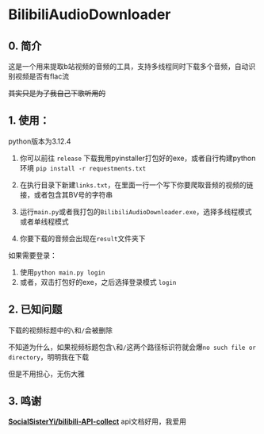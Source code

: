 # BilibiliAudioDownloader

## 0. 简介

这是一个用来提取b站视频的音频的工具，支持多线程同时下载多个音频，自动识别视频是否有flac流

~~其实只是为了我自己下歌听用的~~

## 1. 使用：

python版本为3.12.4

1. 你可以前往 `release` 下载我用pyinstaller打包好的exe，或者自行构建python环境
`pip install -r requestments.txt`

2. 在执行目录下新建`links.txt`，在里面一行一个写下你要爬取音频的视频的链接，或者包含其BV号的字符串

3. 运行`main.py`或者我打包的`BilibiliAudioDownloader.exe`，选择多线程模式或者单线程模式
4. 你要下载的音频会出现在`result`文件夹下

如果需要登录：
1. 使用`python main.py login`
2. 或者，双击打包好的exe，之后选择登录模式 `login`

## 2. 已知问题

下载的视频标题中的`\`和`/`会被删除

不知道为什么，如果视频标题包含`\`和`/`这两个路径标识符就会爆`no such file or directory`，明明我在下载

但是不用担心，无伤大雅

## 3. 鸣谢

**[SocialSisterYi/bilibili-API-collect](https://github.com/SocialSisterYi/bilibili-API-collect)** api文档好用，我爱用


